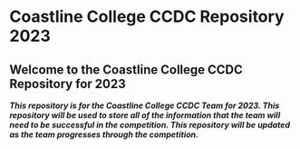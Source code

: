 # Coastline College CCDC Repository 2023
## Welcome to the Coastline College CCDC Repository for 2023
***This repository is for the Coastline College CCDC Team for 2023. This repository will be used to store all of the information that the team will need to be successful in the competition. This repository will be updated as the team progresses through the competition.***


